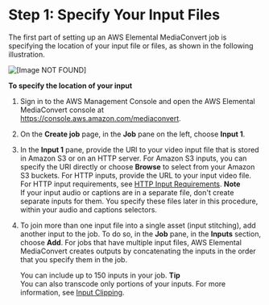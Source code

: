 # Step 1: Specify Your Input Files<a name="specify-input-settings"></a>

The first part of setting up an AWS Elemental MediaConvert job is specifying the location of your input file or files, as shown in the following illustration\.

![\[Image NOT FOUND\]](http://docs.aws.amazon.com/mediaconvert/latest/ug/images/Job_input.png)

**To specify the location of your input**

1. Sign in to the AWS Management Console and open the AWS Elemental MediaConvert console at [https://console\.aws\.amazon\.com/mediaconvert](https://console.aws.amazon.com/mediaconvert)\.

1. On the **Create job** page, in the **Job** pane on the left, choose **Input 1**\.

1.  In the **Input 1** pane, provide the URI to your video input file that is stored in Amazon S3 or on an HTTP server\. For Amazon S3 inputs, you can specify the URI directly or choose **Browse** to select from your Amazon S3 buckets\. For HTTP inputs, provide the URL to your input video file\. For HTTP input requirements, see [HTTP Input Requirements](upload-input-files.md#http-input-requirements)\.
**Note**  
If your input audio or captions are in a separate file, don't create separate inputs for them\. You specify these files later in this procedure, within your audio and captions selectors\.

1. To join more than one input file into a single asset \(input stitching\), add another input to the job\. To do so, in the **Job** pane, in the **Inputs** section, choose **Add**\. For jobs that have multiple input files, AWS Elemental MediaConvert creates outputs by concatenating the inputs in the order that you specify them in the job\.

   You can include up to 150 inputs in your job\.
**Tip**  
You can also transcode only portions of your inputs\. For more information, see [Input Clipping](input-clipping-stitching.md)\.